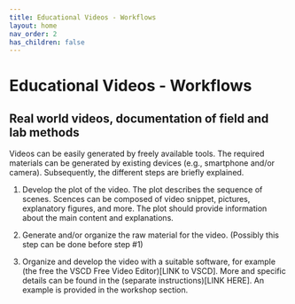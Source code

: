 ```yaml
---
title: Educational Videos - Workflows
layout: home
nav_order: 2
has_children: false
---
```


# Educational Videos - Workflows

## Real world videos, documentation of field and lab methods

Videos can be easily generated by freely available tools. The required materials can be generated by existing devices (e.g., smartphone and/or camera). Subsequently, the different steps are briefly explained.

1. Develop the plot of the video. The plot describes the sequence of scenes. Scences can be composed of video snippet, pictures, explanatory figures, and more. The plot should provide information about the main content and explanations.

2. Generate and/or organize the raw material for the video. (Possibly this step can be done before step #1)

3. Organize and develop the video with a suitable software, for example (the free the VSCD Free Video Editor)[LINK to VSCD]. More and specific details can be found in the (separate instructions)[LINK HERE]. An example is provided in the workshop section.